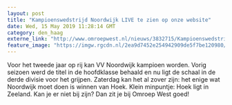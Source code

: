 ```yaml
---
layout: post
title: "Kampioenswedstrijd Noordwijk LIVE te zien op onze website"
date: Wed, 15 May 2019 11:28:14 GMT
category: den_haag
externe_link: "http://www.omroepwest.nl/nieuws/3832715/Kampioenswedstrijd-Noordwijk-LIVE-te-zien-op-onze-website"
feature_image: "https://imgw.rgcdn.nl/2ea9d7452e254942909de5f7be120980/opener/3832714.jpg"
---
```


Voor het tweede jaar op rij kan VV Noordwijk kampioen worden. Vorig seizoen werd de titel in de hoofdklasse behaald en nu ligt de schaal in de derde divisie voor het grijpen. Zaterdag kan het al zover zijn: het enige wat Noordwijk moet doen is winnen van Hoek. Klein minpuntje: Hoek ligt in Zeeland. Kan je er niet bij zijn? Dan zit je bij Omroep West goed!
